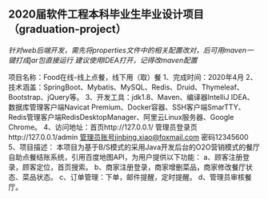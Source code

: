 ## 2020届软件工程本科毕业生毕业设计项目（graduation-project）

*针对web后端开发，需先将properties文件中的相关配置改对，后可用maven一键打成jar包直接运行*
*建议使用IDEA打开，记得改maven配置*

项目名称：Food在线-线上点餐，线下用（取）餐
1、完成时间：2020年4月
2、技术涵盖：SpringBoot、Mybatis、MySQL、Redis、Druid、Thymeleaf、Bootstrap、jQuery等。
3、开发工具：jdk1.8、Maven、编译器IntelliJ IDEA、数据库管理客户端Navicat Premium、Docker容器、SSH客户端SmarTTY、Redis管理客户端RedisDesktopManager、阿里云Linux服务器、Google Chrome。
4、访问地址：首页http://127.0.0.1/	管理员登录页http://127.0.0.1/admin 管理员账号jinbing.xiao@foxmail.com 密码12345600
5、项目描述：
本项目为基于B/S模式的采用Java开发后台的O2O营销模式的餐厅自助点餐结账系统，引用百度地图API，为用户提供以下功能：
a、顾客注册登录，顾客定位，首页搜索。
b、商家注册登录，商家增删菜品，商家修改餐厅状态、菜品状态。
c、订单管理：下单，邮件提醒，定时提醒。
d、管理员审核餐厅。
